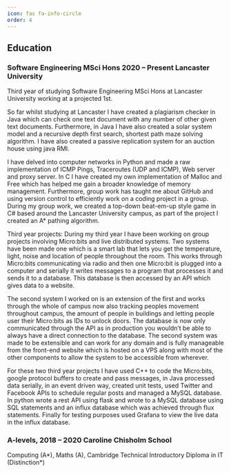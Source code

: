 ```yaml
---
icon: fas fa-info-circle
order: 4
---
```


## Education
### Software Engineering MSci Hons 2020 – Present Lancaster University

Third year of studying Software Engineering MSci Hons at Lancaster University working at a projected 1st.

So far whilst studying at Lancaster I have created a plagiarism checker in Java which can check one text document with any number of other given text documents. Furthermore, in Java I have also created a solar system model and a recursive depth first search, shortest path maze solving algorithm. I have also created a passive replication system for an auction house using java RMI.

I have delved into computer networks in Python and made a raw implementation of ICMP Pings, Traceroutes (UDP and ICMP), Web server and proxy server. In C I have created my own implementation of Malloc and Free which has helped me gain a broader knowledge of memory management.
Furthermore, group work has taught me about GitHub and using version control to efficiently work on a coding project in a group. During my group work, we created a top-down beat-em-up style game in C# based around the Lancaster University campus, as part of the project I created an A* pathing algorithm.

Third year projects: 
During my third year I have been working on group projects involving Micro:bits and live distributed systems. Two systems have been made one which is a smart lab that lets you get the temperature, light, noise and location of people throughout the room. This works through Micro:bits communicating via radio and then one Micro:bit is plugged into a computer and serially it writes messages to a program that processes it and sends it to a database. This database is then accessed by an API which gives data to a website. 

The second system I worked on is an extension of the first and works through the whole of campus now also tracking peoples movement throughout campus, the amount of people in buildings and letting people user their Micro:bits as IDs to unlock doors. The database is now only communicated through the API as in production you wouldn’t be able to always have a direct connection to the database. The second system was made to be extensible and can work for any domain and is fully manageable from the front-end website which is hosted on a VPS along with most of the other components to allow the system to be accessible from wherever.

For these two third year projects I have used C++ to code the Micro:bits, google protocol buffers to create and pass messages, in Java processed data serially, in an event driven way, created unit tests, used Twitter and Facebook APIs to schedule regular posts and managed a MySQL database. In python wrote a rest API using flask and wrote to a MySQL database using SQL statements and an influx database which was achieved through flux statements. Finally for testing purposes used Grafana to view the live data in the influx database.

### A-levels, 2018 – 2020 Caroline Chisholm School
Computing (A*), Maths (A), Cambridge Technical Introductory Diploma in IT (Distinction*)
